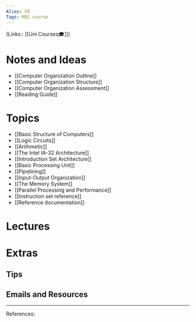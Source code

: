 ```yaml
---
Alias: CO
Tags: MOC course
---
```

(Links:: [[Uni Courses🎓]])
# Notes and Ideas
- [[Computer Organization Outline]]
- [[Computer Organization Structure]]
- [[Computer Organization Assessment]]
- [[Reading Guide]]
# Topics
- [[Basic Structure of Computers]]
- [[Logic Circuits]]
- [[Arithmetic]]
- [[The Intel IA-32 Architecture]]
- [[Introduction Set Architecture]]
- [[Basic Processing Unit]]
- [[Pipelining]]
- [[Input-Output Organization]]
- [[The Memory System]]
- [[Parallel Processing and Performance]]
- [[Instruction set reference]]
- [[Reference documentation]]
# Lectures
# Extras
## Tips
## Emails and Resources

___
References:
